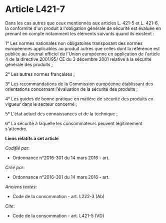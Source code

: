 # Article L421-7

Dans les cas autres que ceux mentionnés aux articles L. 421-5 et L. 421-6, la conformité d'un produit à l'obligation générale
de sécurité est évaluée en prenant en compte notamment les éléments suivants quand ils existent : 

1° Les normes nationales non obligatoires transposant des normes européennes applicables au produit autres que celles dont la
référence est publiée au Journal officiel de l'Union européenne en application de l'article 4 de la directive 2001/95/ CE du
3 décembre 2001 relative à la sécurité générale des produits ; 

2° Les autres normes françaises ; 

3° Les recommandations de la Commission européenne établissant des orientations concernant l'évaluation de la sécurité des
produits ; 

4° Les guides de bonne pratique en matière de sécurité des produits en vigueur dans le secteur concerné ; 

5° L'état actuel des connaissances et de la technique ; 

6° La sécurité à laquelle les consommateurs peuvent légitimement s'attendre.

**Liens relatifs à cet article**

_Codifié par_:

  - Ordonnance n°2016-301 du 14 mars 2016 - art.

_Créé par_:

  - Ordonnance n°2016-301 du 14 mars 2016 - art.

_Anciens textes_:

  - Code de la consommation - art. L222-3 (Ab)

_Cite_:

  - Code de la consommation - art. L421-5 (VD)
